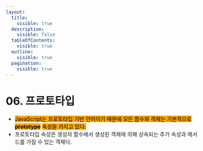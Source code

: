 ```yaml
---
layout:
  title:
    visible: true
  description:
    visible: false
  tableOfContents:
    visible: true
  outline:
    visible: true
  pagination:
    visible: true
---
```


# 06. 프로토타입

* <mark style="background-color:orange;">JavaScript는 프로토타입 기반 언어이기 때문에 모든 함수와 객체는 기본적으로</mark> <mark style="background-color:orange;"></mark><mark style="background-color:orange;">**prototype**</mark> <mark style="background-color:orange;"></mark><mark style="background-color:orange;">속성을 가지고 있다.</mark>
* 프로토타입 속성은 생성자 함수에서 생성된 객체에 의해 상속되는 추가 속성과 메서드를 가질 수 있는 객체다.



